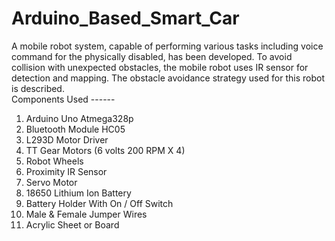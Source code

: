 # Arduino_Based_Smart_Car
A mobile robot system, capable of performing various tasks including voice command for the physically disabled, has been developed. To avoid collision with unexpected obstacles, the mobile robot uses IR sensor for detection and mapping. The obstacle avoidance strategy used for this robot is described.
<br>
Components Used ------
1. Arduino Uno Atmega328p 
2. Bluetooth Module HC05 
3. L293D Motor Driver 
4. TT Gear Motors (6 volts 200 RPM X 4) 
5. Robot Wheels 
6. Proximity IR Sensor 
7. Servo Motor 
8. 18650 Lithium Ion Battery 
9. Battery Holder With On / Off Switch 
10. Male & Female Jumper Wires 
11. Acrylic Sheet or Board
